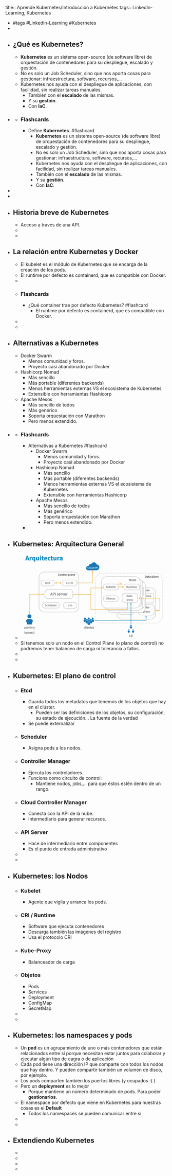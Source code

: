 title:: Aprende Kubernetes/Introducción a Kubernetes
tags:: LinkedIn-Learning, Kubernetes

- #tags #LinkedIn-Learning #Kubernetes
-
- ## ¿Qué es Kubernetes?
	- **Kubernetes** es un sistema open-source (de software libre) de orquestación de contenedores para su despliegue, escalado y gestión.
	- No es solo un Job Scheduler, sino que nos aporta cosas para gestionar: infraestructura, software, recursos,...
	- Kubernetes nos ayuda con el despliegue de aplicaciones, con facilidad, sin realizar tareas manuales.
		- También con el **escalado** de las mismas.
		- Y su **gestión**.
		- Con **IaC**.
-
	- ### Flashcards
		- Define **Kubernetes**. #flashcard
			- **Kubernetes** es un sistema open-source (de software libre) de orquestación de contenedores para su despliegue, escalado y gestión.
			- No es solo un Job Scheduler, sino que nos aporta cosas para gestionar: infraestructura, software, recursos,...
			- Kubernetes nos ayuda con el despliegue de aplicaciones, con facilidad, sin realizar tareas manuales.
			- También con el **escalado** de las mismas.
			- Y su **gestión**.
			- Con **IaC**.
-
-
- ## Historia breve de Kubernetes
	- Acceso a través de una API.
	-
	-
- ## La relación entre Kubernetes y Docker
	- El kubelet es el módulo de Kubernetes que se encarga de la creación de los pods.
	- El runtime por defecto es containerd, que es compatible con Docker.
	-
	- ### Flashcards
		- ¿Qué container trae por defecto Kubernetes? #flashcard
			- El runtime por defecto es containerd, que es compatible con Docker.
	-
	-
- ## Alternativas a Kubernetes
	- Docker Swarm
		- Menos comunidad y foros.
		- Proyecto casi abandonado por Docker
	- Hashicorp Nomad
		- Más sencillo
		- Más portable (diferentes backends)
		- Menos herramientas externas VS el ecosistema de Kubernetes
		- Extensible con herramientas Hashicorp
	- Apache Mesos
		- Más sencillo de todos
		- Más genérico
		- Soporta orquestación con Marathon
		- Pero menos extendido.
-
	- ### Flashcards
		- Alternativas a Kubernetes #flashcard
			- Docker Swarm
				- Menos comunidad y foros.
				- Proyecto casi abandonado por Docker
			- Hashicorp Nomad
				- Más sencillo
				- Más portable (diferentes backends)
				- Menos herramientas externas VS el ecosistema de Kubernetes
				- Extensible con herramientas Hashicorp
			- Apache Mesos
				- Más sencillo de todos
				- Más genérico
				- Soporta orquestación con Marathon
				- Pero menos extendido.
		-
- ## Kubernetes: Arquitectura General
	- ![image.png](../assets/image_1664207963644_0.png)
	- Si tenemos solo un nodo en el Control Plane (o plano de control) no podremos tener balanceo de carga ni tolerancia a fallos.
	-
	-
- ## Kubernetes: El plano de control
	- ### Etcd
		- Guarda todos los metadatos que tenemos de los objetos que hay en el clúster.
			- Pueden ser las definiciones de los objetos, su configuración, su estado de ejecución... La fuente de la verdad
		- Se puede externalizar
	- ### Scheduler
		- Asigna pods a los nodos.
	- ### Controller Manager
		- Ejecuta los controladores.
		- Funciona como circuito de control:
			- Mantiene nodos, jobs,... para que éstos estén dentro de un rango.
	- ### Cloud Controller Manager
		- Conecta con la API de la nube.
		- Intermediario para generar recursos.
	- ### API Server
		- Hace de intermediario entre componentes
		- Es el punto de entrada administrativo
	-
	-
- ## Kubernetes: los Nodos
	- ### Kubelet
		- Agente que vigila y arranca los pods.
	- ### CRI / Runtime
		- Software que ejecuta contenedores
		- Descarga también las imágenes del registro
		- Usa el protocolo CRI
	- ### Kube-Proxy
		- Balanceador de carga
	- ### Objetos
		- Pods
		- Services
		- Deployment
		- ConfigMap
		- SecretMap
	-
	-
- ## Kubernetes: los namespaces y pods
	- Un **pod** es un agrupamiento de uno o más contenedores que están relacionados entre sí porque necesitan estar juntos para colaborar y ejecutar algún tipo de cagra o de aplicación
	- Cada pod tiene una dirección IP que comparte con todos los nodos que hay dentro. Y pueden compartir también un volumen de disco, por ejemplo.
	- Los pods comparten también los puertos libres (y ocupados :( )
	- Pero un **deployment** es lo mejor
		- Porque mantiene un número determinado de pods. Para poder **gestionarlos**.
	- El namespace por defecto que viene en Kubernetes para nuestras cosas es el **Default**
		- Todos los namespaces se pueden comunicar entre sí
	-
	-
- ## Extendiendo Kubernetes
	-
	-
	-
	-